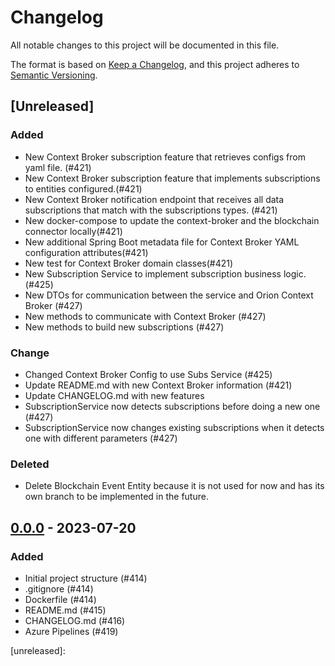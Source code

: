 # Changelog
All notable changes to this project will be documented in this file.

The format is based on [Keep a Changelog](https://keepachangelog.com/en/1.0.0/),
and this project adheres to [Semantic Versioning](https://semver.org/spec/v2.0.0.html).

## [Unreleased]

### Added
- New Context Broker subscription feature that retrieves configs from yaml file. (#421)
- New Context Broker subscription feature that implements subscriptions to entities configured.(#421)
- New Context Broker notification endpoint that receives all data subscriptions that match with the subscriptions types. (#421)
- New docker-compose to update the context-broker and the blockchain connector locally(#421)
- New additional Spring Boot metadata file for Context Broker YAML configuration attributes(#421)
- New test for Context Broker domain classes(#421)
- New Subscription Service to implement subscription business logic. (#425)
- New DTOs for communication between the service and Orion Context Broker (#427)
- New methods to communicate with Context Broker (#427)
- New methods to build new subscriptions (#427)
### Change
- Changed Context Broker Config to use Subs Service (#425)
- Update README.md with new Context Broker information (#421)
- Update CHANGELOG.md with new features
- SubscriptionService now detects subscriptions before doing a new one (#427)
- SubscriptionService now changes existing subscriptions when it detects one with different parameters (#427)

### Deleted
- Delete Blockchain Event Entity because it is not used for now and has its own branch to be implemented in the future.

## [0.0.0] - 2023-07-20
### Added
- Initial project structure (#414)
- .gitignore (#414)
- Dockerfile (#414)
- README.md (#415)
- CHANGELOG.md (#416)
- Azure Pipelines (#419)

[unreleased]:

[0.0.0]: https://dev.azure.com/in2Dome/DOME/_git/in2-dome-blockchain_connector?version=GTv0.0.0
